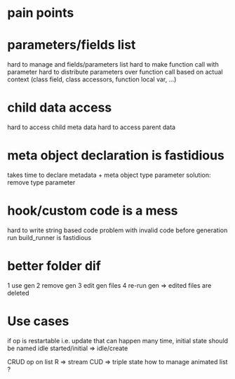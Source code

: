 # pain points

# parameters/fields list
  hard to manage and fields/parameters list
  hard to make function call with parameter
  hard to distribute parameters over function call based on actual context (class field, class accessors, function local var, ...)

# child data access
  hard to access child meta data
  hard to access parent data

# meta object declaration is fastidious
  takes time to declare metadata + meta object type parameter
  solution: remove type parameter

# hook/custom code is a mess
  hard to write string based code
  problem with invalid code before generation run
  build_runner is fastidious

# better folder dif
1 use gen
2 remove gen
3 edit gen files
4 re-run gen
=> edited files are deleted



# Use cases

if op is restartable i.e. update that can happen many time,
initial state should be named idle
started/initial => idle/create

CRUD op on list
  R => stream
  CUD => triple state
how to manage animated list ?